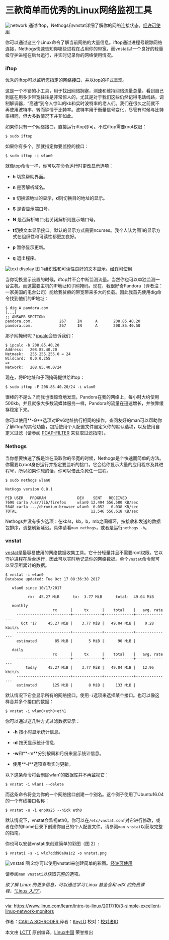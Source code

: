 三款简单而优秀的Linux网络监视工具
============================================================

![network](https://www.linux.com/sites/lcom/files/styles/rendered_file/public/banner_3.png?itok=iuPcSN4k "network")
通过iftop，Nethogs和vnstat详细了解你的网络连接状态。[经许可使用][3]

你可以通过这三个Linux命令了解当前网络的大量信息。iftop通过进程号跟踪网络连接，Nethogs快速告知你哪些进程在占用你的带宽，而vnstat以一个良好的轻量级守护进程在后台运行，并实时记录你的网络使用情况。

### iftop

优秀的iftop可以监听您指定的网络接口，并以top的样式呈现。

这是一个不错的小工具，用于找出网络拥塞，测速和维持网络流量总量。看到自己到底在用多少带宽往往是非常惊人的，尤其是对于我们这些仍然记得电话线路，调制解调器，“高速”到令人惊叫的kb和实时波特率的老人们。我们在很久之前就不再使用波特率，转而钟情于比特率。波特率用于衡量信号变化，尽管有时候与比特率相同，但大多数情况下并非如此。

如果你只有一个网络接口，直接运行iftop即可。不过iftop需要root权限：

```
$ sudo iftop
```

如果你有多个，那就指定你要监控的接口：

```
$ sudo iftop -i wlan0
```

就像top命令一样，你可以在命令运行时更改显示选项：

*   **h** 切换帮助界面。

*   **n** 是否解析域名。

*   **s** 切换源地址的显示，**d**则切换目的地址的显示。

*   **S** 是否显示端口号。

*   **N** 是否解析端口;若关闭解析则显示端口号。

*   **t**切换文本显示接口。默认的显示方式需要ncurses。我个人认为图1的显示方式在组织性和可读性都更加良好。

*   **p** 暂停显示更新。

*   **q** 退出程序。


![text display](https://www.linux.com/sites/lcom/files/styles/rendered_file/public/fig-1_8.png?itok=luKHS5ve "text display")
图 1:组织性和可读性良好的文本显示。[经许可使用][1]

当你切换显示设置的时候，iftop并不会中断监测流量。当然你也可以单独监测一台主机。而这需要主机的IP地址和子网掩码。现在，我很好奇Pandora（译者注：一家美国的电台公司）能给我贫瘠的带宽带来多大的负载。因此我首先使用dig命令找到他们的IP地址：

```
$ dig A pandora.com
[...]
;; ANSWER SECTION:
pandora.com.            267     IN      A       208.85.40.20
pandora.com.            267     IN      A       208.85.40.50
```

那子网掩码呢？[ipcalc][9]会告诉我们：

```
$ ipcalc -b 208.85.40.20
Address:   208.85.40.20   
Netmask:   255.255.255.0 = 24
Wildcard:  0.0.0.255  
=>
Network:   208.85.40.0/24 
```

现在，将IP地址和子网掩码提供给iftop：

```
$ sudo iftop -F 208.85.40.20/24 -i wlan0
```

很棒的不是么？而我也很惊奇地发现，Pandora在我的网络上，每小时大约使用500kb。并且就像大多数流媒体服务一样，Pandora的流量在迅速增长，并依靠缓存稳定下来。


你可以使用**-G**选项对IPv6地址执行相同的操作。查阅友好的man可以帮助你了解iftop的其他功能，包括使用个人配置文件自定义你的默认选项，以及使用自定义过滤（请参阅 [PCAP-FILTER][10] 来获取过滤指南）。

### Nethogs

当你想要快速了解是谁在吸取你的带宽的时候，Nethogs是个快速而简单的方法。你需要以root身份运行并指定要监听的接口。它会给你显示大量的应用程序及其进程号，所以如果你想的话，你可以借此杀死任一进程。

```
$ sudo nethogs wlan0

NetHogs version 0.8.1

PID USER   PROGRAM              DEV    SENT   RECEIVED       
7690 carla /usr/lib/firefox     wlan0 12.494 556.580 KB/sec
5648 carla .../chromium-browser wlan0  0.052   0.038 KB/sec
TOTAL                                 12.546 556.618 KB/sec 
```

Nethogs并没有多少选项：在kb/s，kb，b，mb之间循环，按接收和发送的数据包排序，调整刷新延迟。具体请看`man nethogs`，或者是运行`nethogs -h`。

### vnstat

[vnstat][11]是最容易使用的网络数据收集工具。它十分轻量并且不需要root权限。它以守护进程在后台运行，因此可以实时地记录你的网络数据。单个`vnstat`命令就可以显示所累计的数据。

```
$ vnstat -i wlan0
Database updated: Tue Oct 17 08:36:38 2017

   wlan0 since 10/17/2017

          rx:  45.27 MiB      tx:  3.77 MiB      total:  49.04 MiB

   monthly
                     rx      |     tx      |    total    |   avg. rate
     ------------------------+-------------+-------------+---------------
       Oct '17     45.27 MiB |    3.77 MiB |   49.04 MiB |    0.28 kbit/s
     ------------------------+-------------+-------------+---------------
     estimated        85 MiB |       5 MiB |      90 MiB |

   daily
                     rx      |     tx      |    total    |   avg. rate
     ------------------------+-------------+-------------+---------------
         today     45.27 MiB |    3.77 MiB |   49.04 MiB |   12.96 kbit/s
     ------------------------+-------------+-------------+---------------
     estimated       125 MiB |       8 MiB |     133 MiB |
```

默认情况下它会显示所有的网络接口。使用`-i`选项来选择某个接口。也可以像这样合并多个接口的数据：

```
$ vnstat -i wlan0+eth0+eth1
```

你可以通过这几种方式过滤数据显示：

*   **-h** 按小时显示统计信息。

*   **-d** 按天显示统计信息.

*   **-w**和**-m**分别按周和月份来显示统计信息。

*   使用**-l**选项查看实时更新。

以下这条命令将会删除wlan1的数据库并不再监视它：

```
$ vnstat -i wlan1 --delete
```

而这条命令将会为你的一个网络接口创建一个别名。这个例子使用了Ubuntu16.04的一个有线接口名称：

```
$ vnstat -u -i enp0s25 --nick eth0
```

默认情况下，vnstat会监视eth0。你可以在`/etc/vnstat.conf`对它进行修改，或者在你的home目录下创建你自己的个人配置文件。请参阅`man vnstat`以获取完整的指南。

你也可以安装vnstati来创建简单的彩图（图 2）:

```
$ vnstati -s -i wlx7cdd90a0a1c2 -o vnstat.png
```


![vnstati](https://www.linux.com/sites/lcom/files/styles/rendered_file/public/fig-2_5.png?itok=HsWJMcW0 "vnstati")
图 2:你可以使用vnstati来创建简单的彩图。[经许可使用][2]

请参阅`man vnstati`以获取完整的选项。


_欲了解 Linux 的更多信息，可以通过学习 Linux 基金会和 edX 的免费课程，[“Linux 入门”][7]。_

--------------------------------------------------------------------------------

via: https://www.linux.com/learn/intro-to-linux/2017/10/3-simple-excellent-linux-network-monitors

作者：[CARLA SCHRODER ][a]
译者：[KeyLD](https://github.com/KeyLD)
校对：[校对者ID](https://github.com/校对者ID)

本文由 [LCTT](https://github.com/LCTT/TranslateProject) 原创编译，[Linux中国](https://linux.cn/) 荣誉推出

[a]:https://www.linux.com/users/cschroder
[1]:https://www.linux.com/licenses/category/used-permission
[2]:https://www.linux.com/licenses/category/used-permission
[3]:https://www.linux.com/licenses/category/used-permission
[4]:https://www.linux.com/files/images/fig-1png-8
[5]:https://www.linux.com/files/images/fig-2png-5
[6]:https://www.linux.com/files/images/bannerpng-3
[7]:https://training.linuxfoundation.org/linux-courses/system-administration-training/introduction-to-linux
[8]:http://www.ex-parrot.com/pdw/iftop/
[9]:https://www.linux.com/learn/intro-to-linux/2017/8/how-calculate-network-addresses-ipcalc
[10]:http://www.tcpdump.org/manpages/pcap-filter.7.html
[11]:http://humdi.net/vnstat/
